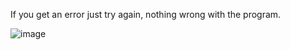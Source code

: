 If you get an error just try again, nothing wrong with the program.

![image](https://user-images.githubusercontent.com/68871451/195730974-461a91ab-1bb5-4353-9558-e2431e050a32.png)
